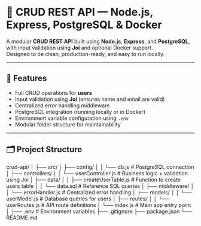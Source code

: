 # 🧩 CRUD REST API — Node.js, Express, PostgreSQL & Docker

A modular **CRUD REST API** built using **Node.js**, **Express**, and **PostgreSQL**, with input validation using **Joi** and optional Docker support.  
Designed to be clean, production-ready, and easy to run locally.

---

## 🚀 Features

- Full CRUD operations for **users**
- Input validation using **Joi** (ensures name and email are valid)
- Centralized error handling middleware
- PostgreSQL integration (running locally or in Docker)
- Environment variable configuration using `.env`
- Modular folder structure for maintainability

---

## 🗂 Project Structure

crud-api/
│
├── src/
│ ├── config/
│ │ └── db.js # PostgreSQL connection
│ ├── controllers/
│ │ └── userController.js # Business logic + validation using Joi
│ ├── data/
│ │ ├── createUserTable.js # Function to create users table
│ │ └── data.sql # Reference SQL queries
│ ├── middleware/
│ │ └── errorHandler.js # Centralized error handling
│ ├── models/
│ │ └── userModel.js # Database queries for users
│ ├── routes/
│ │ └── userRoutes.js # API route definitions
│ └── index.js # Main app entry point
│
├── .env # Environment variables
├── .gitignore
├── package.json
└── README.md
